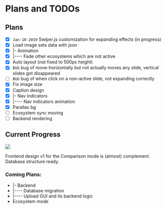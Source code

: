 # Plans and TODOs

## Plans

 - [x] `Jan-10-2019` Swiper.js customization for expanding effects (in progress)
 - [x] Load image sets data with json 
 - [x] |- Animation
 - [X] |---- Fade other ecosystems which are not active
 - [x] Auto layout (not fixed to 500px height)
 - [x] `BUG` bug of move-horizontally but not actually moves any slide, vertical slides got disappeared
 - [ ] `BUG` bug of when click on a non-active slide, not expanding correctly
 - [x] Fix image size
 - [x] Caption design
 - [x] |- Nav indicators
 - [x] |---- Nav indicators animation
 - [x] Parallax bg
 - [ ] Ecosystem sync moving
 - [ ] Backend rendering

## Current Progress

![](doc/2019-01-19_23-24-57.gif)

Frontend design v1 for the Comparison mode is (almost) complement. Database structure ready. 

### Coming Plans: 

 - |- Backend 
 - |---- Database migration
 - |---- Upload GUI and its backend logic
 - Ecosystem mode
